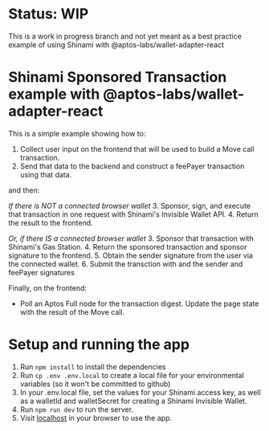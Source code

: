 # Status: WIP
This is a work in progress branch and not yet meant as a best practice example of using Shinami with @aptos-labs/wallet-adapter-react

# Shinami Sponsored Transaction example with @aptos-labs/wallet-adapter-react
This is a simple example showing how to:
1. Collect user input on the frontend that will be used to build a Move call transaction.
2. Send that data to the backend and construct a feePayer transaction using that data.

and then:

_If there is NOT a connected browser wallet_
3. Sponsor, sign, and execute that transaction in one request with Shinami's Invisible Wallet API.
4. Return the result to the frontend.

_Or, if there IS a connected browser wallet_
3. Sponsor that transaction with Shinami's Gas Station.
4. Return the sponsored transaction and sponsor signature to the frontend.
5. Obtain the sender signature from the user via the connected wallet.
6. Submit the transction with and the sender and feePayer signatures

Finally, on the frontend:
- Poll an Aptos Full node for the transaction digest. Update the page state with the result of the Move call.


# Setup and running the app
1. Run `npm install` to install the dependencies
2. Run `cp .env .env.local` to create a local file for your environmental variables (so it won't be committed to github)
3. In your .env.local file, set the values for your Shinami access key, as well as a walletId and walletSecret for creating a Shinami Invisible Wallet. 
4. Run `npm run dev` to run the server.  
5. Visit [localhost](http://localhost:3000/) in your browser to use the app.